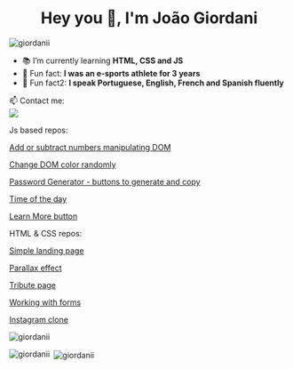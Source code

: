 <h1 align="center">Hey you 👋, I'm João Giordani</h1>
<p align="left"> <img src="https://komarev.com/ghpvc/?username=giordanii&label=Profile%20views&color=0e75b6&style=flat" alt="giordanii" /> </p>

- 📚 I’m currently learning **HTML, CSS and JS**
- 💬 Fun fact: **I was an e-sports athlete for 3 years**
- 💬 Fun fact2: **I speak Portuguese, English, French and Spanish fluently**

📫 Contact me:<br>
<a href="https://www.linkedin.com/in/joao-giordani/" target="_blank"><img src="https://img.shields.io/badge/-LinkedIn-%230077B5?style=for-the-badge&logo=linkedin&logoColor=white" target="_blank"></a>

<p>Js based repos:</p>
<a href="https://www.giordanii.github.io/counter/" target="blank"><p>Add or subtract numbers manipulating DOM</p></a>
<a href="https://www.giordanii.github.io/Color-changer/" target="blank"><p>Change DOM color randomly</p></a>
<a href="https://www.giordanii.github.io/password-generator/" target="blank"><p>Password Generator - buttons to generate and copy</p></a>
<a href="https://www.giordanii.github.io/time-of-the-day/" target="blank"><p>Time of the day</p></a>
<a href="https://www.giordanii.github.io/card/" target="blank"><p>Learn More button</p></a>

<p>HTML & CSS repos:</p>
<a href="https://www.giordanii.github.io/projeto-android/" target="blank"><p>Simple landing page</p></a>
<a href="https://www.giordanii.github.io/projeto-cordel/" target="blank"><p>Parallax effect</p></a>
<a href="https://www.giordanii.github.io/tribute-page/" target="blank"><p>Tribute page</p></a>
<a href="https://www.giordanii.github.io/Support-form/" target="blank"><p>Working with forms</p></a>
<a href="https://www.giordanii.github.io/instagram-clone/" target="blank"><p>Instagram clone</p></a>

<p><img align="center" src="https://github-readme-streak-stats.herokuapp.com/?user=giordanii&" alt="giordanii" /></p>

<p><img align="left" src="https://github-readme-stats.vercel.app/api/top-langs?username=giordanii&show_icons=true&locale=en&layout=compact" alt="giordanii" /></p>

<p>&nbsp;<img align="center" src="https://github-readme-stats.vercel.app/api?username=giordanii&show_icons=true&locale=en" alt="giordanii" /></p>
